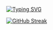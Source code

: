 [![Typing SVG](https://readme-typing-svg.demolab.com?font=Fira+Code&pause=5000&color=F5B700&center=true&repeat=false&random=false&width=435&lines=Art+is+what+you+can+get+away+with+😜)](https://git.io/typing-svg)

[![GitHub Streak](https://streak-stats.demolab.com/?user=DenverCoder1&theme=blue-green)](https://git.io/streak-stats)
